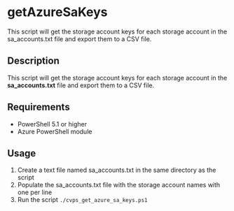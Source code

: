# getAzureSaKeys
This script will get the storage account keys for each storage account in the sa_accounts.txt file and export them to a CSV file.

## Description

This script will get the storage account keys for each storage account in the **sa_accounts.txt** file and export them to a CSV file.

## Requirements

- PowerShell 5.1 or higher
- Azure PowerShell module

## Usage

1. Create a text file named sa_accounts.txt in the same directory as the script
2. Populate the sa_accounts.txt file with the storage account names with one per line
3. Run the script `./cvps_get_azure_sa_keys.ps1`

